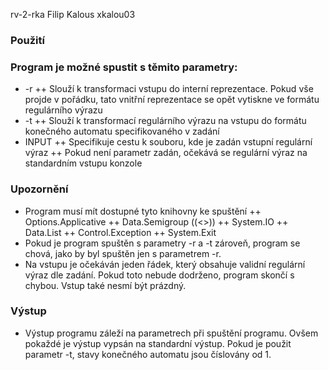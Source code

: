rv-2-rka
Filip Kalous
xkalou03

### Použití

### Program je možné spustit s těmito parametry:
+	-r 
	++	 Slouží k transformaci vstupu do interní reprezentace. Pokud vše projde v pořádku, tato vnitřní reprezentace se opět vytiskne ve formátu regulárního výrazu
+	-t
	++	 Slouží k transformací regulárního výrazu na vstupu do formátu konečného automatu specifikovaného v zadání
+	INPUT 
	++	 Specifikuje cestu k souboru, kde je zadán vstupní regulární výraz
	++	 Pokud není parametr zadán, očekává se regulární výraz na standardním vstupu konzole


### Upozornění
+	Program musí mít dostupné tyto knihovny ke spuštění
	++	Options.Applicative
	++	Data.Semigroup ((<>))
	++	System.IO
	++	Data.List
	++	Control.Exception
	++	System.Exit
+	Pokud je program spuštěn s parametry -r a -t zároveň, program se chová, jako by byl spuštěn jen s parametrem -r.
+	Na vstupu je očekáván jeden řádek, který obsahuje validní regulární výraz dle zadání. Pokud toto nebude dodrženo, program skončí s chybou. Vstup také nesmí být prázdný.

### Výstup

+	Výstup programu záleží na parametrech při spuštění programu. Ovšem pokaždé je výstup vypsán na standardní výstup. Pokud je použit parametr -t, stavy konečného automatu jsou číslovány od 1.
